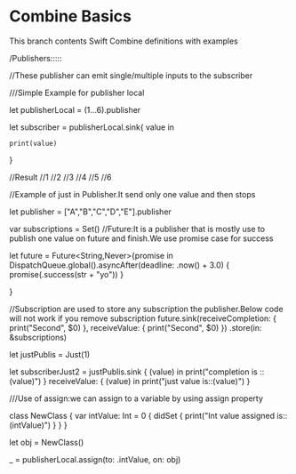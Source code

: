 # Combine Basics

This branch contents Swift Combine definitions with examples

/Publishers:::::


//These publisher can emit single/multiple inputs to the subscriber



///Simple Example for publisher local


let publisherLocal = (1...6).publisher

let subscriber = publisherLocal.sink{ value in
    
    print(value)
    
}

//Result
//1
//2
//3
//4
//5
//6


//Example of just in Publisher.It send only one value and then stops


let publisher = ["A","B","C","D","E"].publisher

var subscriptions  = Set<AnyCancellable>()
//Future:It is a publisher that is mostly use to publish one value on future and finish.We use promise case for success

let future  = Future<String,Never>{promise in
    DispatchQueue.global().asyncAfter(deadline: .now() + 3.0) {
        promise(.success(str + "yo"))
    }
    
}

//Subscription are used to store any subscription the publisher.Below code will not work if you remove subscription
future.sink(receiveCompletion: { print("Second", $0) },
        receiveValue: { print("Second", $0) })
    .store(in: &subscriptions)





let justPublis = Just(1)


let subscriberJust2 = justPublis.sink { (value) in
    print("completion is ::\(value)")
} receiveValue: { (value) in
    print("just value is::\(value)")
}

///Use of assign:we can assign to a variable by using assign property


class NewClass {
    var intValue: Int = 0 {
    didSet {
      print("Int value assigned is::\(intValue)")
    }
  }
}

let obj = NewClass()

_ = publisherLocal.assign(to: \.intValue, on: obj)


